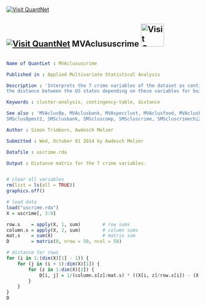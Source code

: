 
[<img src="https://github.com/QuantLet/Styleguide-and-Validation-procedure/blob/master/pictures/banner.png" alt="Visit QuantNet">](http://quantlet.de/index.php?p=info)

## [<img src="https://github.com/QuantLet/Styleguide-and-Validation-procedure/blob/master/pictures/qloqo.png" alt="Visit QuantNet">](http://quantlet.de/) **MVAclususcrime** [<img src="https://github.com/QuantLet/Styleguide-and-Validation-procedure/blob/master/pictures/QN2.png" width="60" alt="Visit QuantNet 2.0">](http://quantlet.de/d3/ia)

```yaml

Name of QuantLet : MVAclususcrime

Published in : Applied Multivariate Statistical Analysis

Description : 'Interprets the 7 crime variables of the dataset as contingency table and computes
the distance between the US states depending on these variables for building appropriate clusters.'

Keywords : cluster-analysis, contingency-table, distance

See also : 'MVAclus8p, MVAclusbank, MVAspecclust, MVAclusfood, MVAclusbh, SMSclus8p, SMSclus8pd,
SMSclus8pmst2, SMSclusbank, SMScluscomp, SMScluscrime, SMScluscrimechi2, SMSclushealth'

Author : Simon Trimborn, Awdesch Melzer

Submitted : Wed, October 01 2014 by Awdesch Melzer

Datafile : uscrime.rda

Output : Distance matrix for the 7 crime variables.

```


```r

# clear all variables
rm(list = ls(all = TRUE))
graphics.off()

# load data
load("uscrime.rda")
X = uscrime[, 3:9]

row.s    = apply(X, 1, sum)        # row sums
column.s = apply(X, 2, sum)        # column sums
mat.s    = sum(X)                  # matrix sum
D        = matrix(0, nrow = 50, ncol = 50)

# distance for rows
for (i in 1:(dim(X)[1] - 1)) {
    for (j in (i + 1):dim(X)[1]) {
        for (z in 1:dim(X)[2]) {
            D[i, j] = 1/(column.s[z]/mat.s) * ((X[i, z]/row.s[i]) - (X[j, z]/row.s[j]))^2
        }
    }
}
D 

```
